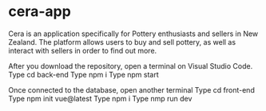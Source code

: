 # cera-app
Cera is an application specifically for Pottery enthusiasts and sellers in New Zealand. 
The platform allows users to buy and sell pottery, as well as interact with sellers in order to find out more.

After you download the repository, open a terminal on Visual Studio Code.
Type cd back-end
Type npm i
Type npm start

Once connected to the database, open another terminal
Type cd front-end 
Type npm init vue@latest
Type npm i 
Type nmp run dev


